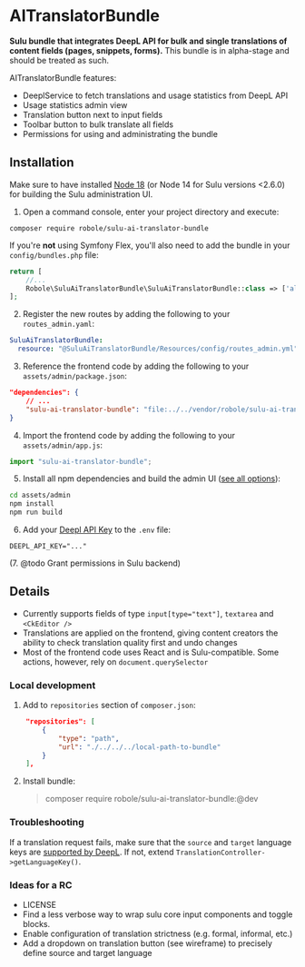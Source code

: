# AITranslatorBundle

**Sulu bundle that integrates DeepL API for bulk and single translations of content fields (pages, snippets, forms).** This bundle is in alpha-stage and should be treated as such.

AITranslatorBundle features:

- DeeplService to fetch translations and usage statistics from DeepL API
- Usage statistics admin view
- Translation button next to input fields
- Toolbar button to bulk translate all fields
- Permissions for using and administrating the bundle

## Installation

Make sure to have installed [Node 18](https://nodejs.org/en/) (or Node 14 for Sulu versions <2.6.0) for building the Sulu administration UI.

1. Open a command console, enter your project directory and execute:

```console
composer require robole/sulu-ai-translator-bundle
```

If you're **not** using Symfony Flex, you'll also need to add the bundle in your `config/bundles.php` file:

```php
return [
    //...
    Robole\SuluAiTranslatorBundle\SuluAiTranslatorBundle::class => ['all' => true],
];
```

2. Register the new routes by adding the following to your `routes_admin.yaml`:

```yaml
SuluAiTranslatorBundle:
  resource: "@SuluAiTranslatorBundle/Resources/config/routes_admin.yml"
```

3. Reference the frontend code by adding the following to your `assets/admin/package.json`:

```json
"dependencies": {
    // ...
    "sulu-ai-translator-bundle": "file:../../vendor/robole/sulu-ai-translator-bundle/src/Resources/js"
}
```

4. Import the frontend code by adding the following to your `assets/admin/app.js`:

```javascript
import "sulu-ai-translator-bundle";
```

5. Install all npm dependencies and build the admin UI ([see all options](https://docs.sulu.io/en/2.5/cookbook/build-admin-frontend.html)):

```bash
cd assets/admin
npm install
npm run build
```

6. Add your [Deepl API Key](https://support.deepl.com/hc/en-us/articles/360020695820-API-Key-for-DeepL-s-API#h_01HM9MFQ195GTHM93RRY63M18W) to the `.env` file:

```
DEEPL_API_KEY="..."
```

(7. @todo Grant permissions in Sulu backend)

## Details

- Currently supports fields of type `input[type="text"]`, `textarea` and `<CkEditor />`
- Translations are applied on the frontend, giving content creators the ability to check translation quality first and undo changes
- Most of the frontend code uses React and is Sulu-compatible. Some actions, however, rely on `document.querySelector`

### Local development

1. Add to `repositories` section of `composer.json`:

```json
    "repositories": [
        {
            "type": "path",
            "url": "./../../../local-path-to-bundle"
        }
    ],
```

2. Install bundle:
   > composer require robole/sulu-ai-translator-bundle:@dev

### Troubleshooting

If a translation request fails, make sure that the `source` and `target` language keys are [supported by DeepL](https://developers.deepl.com/docs/resources/supported-languages#target-languages). If not, extend `TranslationController->getLanguageKey()`.

### Ideas for a RC

- LICENSE
- Find a less verbose way to wrap sulu core input components and toggle blocks.
- Enable configuration of translation strictness (e.g. formal, informal, etc.)
- Add a dropdown on translation button (see wireframe) to precisely define source and target language
